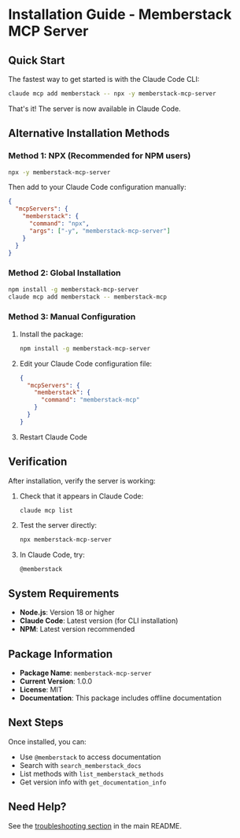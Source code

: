 # Installation Guide - Memberstack MCP Server

## Quick Start

The fastest way to get started is with the Claude Code CLI:

```bash
claude mcp add memberstack -- npx -y memberstack-mcp-server
```

That's it! The server is now available in Claude Code.

## Alternative Installation Methods

### Method 1: NPX (Recommended for NPM users)

```bash
npx -y memberstack-mcp-server
```

Then add to your Claude Code configuration manually:

```json
{
  "mcpServers": {
    "memberstack": {
      "command": "npx",
      "args": ["-y", "memberstack-mcp-server"]
    }
  }
}
```

### Method 2: Global Installation

```bash
npm install -g memberstack-mcp-server
claude mcp add memberstack -- memberstack-mcp
```

### Method 3: Manual Configuration

1. Install the package:
   ```bash
   npm install -g memberstack-mcp-server
   ```

2. Edit your Claude Code configuration file:
   ```json
   {
     "mcpServers": {
       "memberstack": {
         "command": "memberstack-mcp"
       }
     }
   }
   ```

3. Restart Claude Code

## Verification

After installation, verify the server is working:

1. Check that it appears in Claude Code:
   ```bash
   claude mcp list
   ```

2. Test the server directly:
   ```bash
   npx memberstack-mcp-server
   ```

3. In Claude Code, try:
   ```
   @memberstack
   ```

## System Requirements

- **Node.js**: Version 18 or higher
- **Claude Code**: Latest version (for CLI installation)
- **NPM**: Latest version recommended

## Package Information

- **Package Name**: `memberstack-mcp-server`
- **Current Version**: 1.0.0
- **License**: MIT
- **Documentation**: This package includes offline documentation

## Next Steps

Once installed, you can:

- Use `@memberstack` to access documentation
- Search with `search_memberstack_docs`
- List methods with `list_memberstack_methods`
- Get version info with `get_documentation_info`

## Need Help?

See the [troubleshooting section](./README.md#troubleshooting) in the main README.